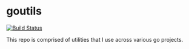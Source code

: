 # goutils
[![Build Status](https://dev.azure.com/jaysonegrace/goutils/_apis/build/status/l50.goutils?branchName=master)](https://dev.azure.com/jaysonegrace/goutils/_build/latest?definitionId=13&branchName=master)

This repo is comprised of utilities that I use across various go projects.
